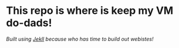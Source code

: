 # This repo is where is keep my VM do-dads!

*Built using [Jekll](https://github.com/barryclark/jekyll-now) because who has time to build out webistes!*
